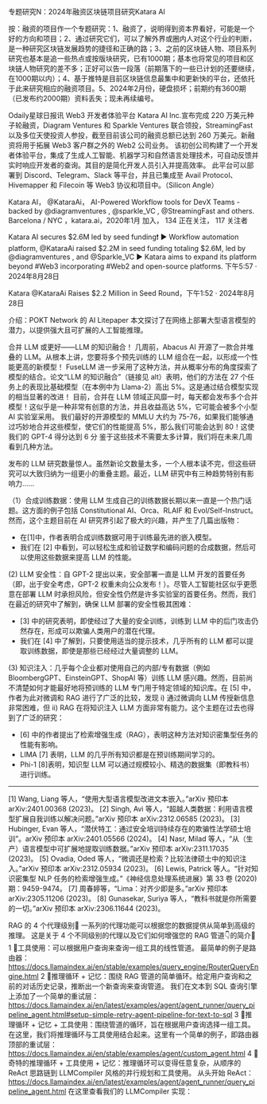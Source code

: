 专题研究N：2024年融资区块链项目研究Katara AI


按：融资的项目作一个专题研究：1、融资了，说明得到资本界看好，可能是一个好的方向和项目；2、通过研究它们，可以了解外界或圈内人对这个行业的判断，是一种研究区块链发展趋势的捷径和正确的路；3、之前的区块链人物、项目系列研究也基本是追一些热点或按版块研究，已有1000期；基本也将常见的项目和区块链人物研究的差不多；正好可以告一段落（前期落下的一些已计划的还要继续，在1000期以内）；4、基于推特是目前区块链信息最集中和更新快的平台，还依托于此来研究相应的融资项目。5、2024年2月份，硬盘损坏；前期约有3600期（已发布约2000期）资料丢失；现未再续编号。

Odaily星球日报讯 Web3 开发者体验平台 Katara AI Inc.宣布完成 220 万美元种子轮融资，Diagram Ventures 和 Sparkle Ventures 联合领投，StreamingFast 以及多位天使投资人参投，截至目前该公司的融资总额已达到 260 万美元。新融资将用于拓展 Web3 客户群之外的 Web2 公司业务。
该初创公司构建了一个开发者体验平台，集成了生成人工智能、机器学习和自然语言处理技术，可自动反馈并实时响应开发者的查询。其目的是简化开发人员引入并提高效率。
此平台可以部署到 Discord、Telegram、Slack 等平台，并且已集成至 Avail Protocol、Hivemapper 和 Filecoin 等 Web3 协议和项目中。（Silicon Angle）

Katara AI，
@KataraAi，
AI-Powered Workflow tools for DevX Teams - backed by 
@diagramventures
, 
@sparkle_VC
, 
@StreamingFast
 and others.
Barcelona / NYC ，katara.ai，2020年1月 加入，
134 正在关注，
117 关注者


Katara AI secures $2.6M led by seed funding❗️
▶️ Workflow automation platform, 
@KataraAi
  raised $2.2M in seed funding totaling $2.6M, led by 
@diagramventures
 , and 
@Sparkle_VC
▶️ Katara aims to expand its platform beyond #Web3 incorporating #Web2 and open-source platforms.
下午5:57 · 2024年8月28日

Katara 
@KataraAi
 Raises $2.2 Million in Seed Round，下午1:52 · 2024年8月28日

介绍：POKT Network 的 AI Litepaper
本文探讨了在网络上部署大型语言模型的潜力，以提供强大且可扩展的人工智能推理。

合并 LLM 或更好——LLM 的知识融合！
几周前，Abacus AI 开源了一款合并堆叠的 LLM。从根本上讲，您要将多个预先训练的 LLM 组合在一起，以形成一个性能更高的新模型！
FuseLLM 进一步采用了这种方法，并从概率分布的角度探索了模型的结合。论文“LLM 的知识融合”（链接见 alt）表明，他们的方法在 27 个任务上的表现比基础模型（在本例中为 Llama-2）高出 5%。这是通过结合模型实现的相当显著的改进！
目前，合并在 LLM 领域正风靡一时，每天都会发布多个合并模型！这似乎是一种非常有创意的方法，并且收益高达 5%，它可能会被多个小型 AI 实验室采用。
我们最好的开源模型的 MMLU 大约为 75-76，如果我们能够通过巧妙地合并这些模型，使它们的性能提高 5%，那么我们可能会达到 80！这使我们的 GPT-4 得分达到 6 分
鉴于这些技术不需要太多计算，我们将在未来几周看到几种方法。

发布的 LLM 研究数量惊人。虽然新论文数量太多，一个人根本读不完，但这些研究可以大致归纳为一组更小的重叠主题。最近，LLM 研究中有三种趋势特别有影响力……

（1）合成训练数据：使用 LLM 生成自己的训练数据长期以来一直是一个热门话题。这方面的例子包括 Constitutional AI、Orca、RLAIF 和 Evol/Self-Instruct。然而，这个主题目前在 AI 研究界引起了极大的兴趣，并产生了几篇出版物：
- 在[1]中，作者表明合成训练数据可用于训练最先进的嵌入模型。
- 我们在 [2] 中看到，可以轻松生成和验证数学和编码问题的合成数据，然后可以使用这些数据来提高 LLM 的性能。

(2) LLM 安全性：自 GPT-2 提出以来，安全部署一直是 LLM 开发的首要任务（即，出于安全考虑，GPT-2 权重未向公众发布！）。尽管人工智能社区似乎更愿意在部署 LLM 时承担风险，但安全性仍然是许多实验室的首要任务。然而，我们在最近的研究中了解到，确保 LLM 部署的安全性极其困难：
- [3] 中的研究表明，即使经过了大量的安全训练，训练到 LLM 中的后门攻击仍然存在，形成可以欺骗人类用户的潜在代理。
- 我们在 [4] 中了解到，只要使用适当的提示技术，几乎所有的 LLM 都可以提取训练数据，即使是那些已经经过大量调整的 LLM。

(3) 知识注入：几乎每个企业都对使用自己的内部/专有数据（例如 BloombergGPT、EinsteinGPT、ShopAI 等）训练 LLM 感兴趣。然而，目前尚不清楚如何才能最好地将预训练的 LLM 专门用于特定领域的知识库。在 [5] 中，作者为此对微调和 RAG 进行了广泛的比较，发现 i) 通过微调向 LLM 传授新信息非常困难，但 ii) RAG 在将知识注入 LLM 方面非常有能力。这个主题在过去也得到了广泛的研究：
- [6] 中的作者提出了检索增强生成（RAG），表明这种方法对知识密集型任务的性能有影响。
- LIMA [7] 表明，LLM 的几乎所有知识都是在预训练期间学习的。
- Phi-1 [8]表明，知识型 LLM 可以通过规模较小、精选的数据集（即教科书）进行训练。

--------
[1] Wang, Liang 等人，“使用大型语言模型改进文本嵌入。”arXiv 预印本 arXiv:2401.00368 (2023)。
[2] Singh, Avi 等人，“超越人类数据：利用语言模型扩展自我训练以解决问题。”arXiv 预印本 arXiv:2312.06585 (2023)。
[3] Hubinger, Evan 等人，“潜伏特工：通过安全培训持续存在的欺骗性法学硕士培训”。arXiv 预印本 arXiv:2401.05566 (2024)。
[4] Nasr, Milad 等人，“从（生产）语言模型中可扩展地提取训练数据。”arXiv 预印本 arXiv:2311.17035 (2023)。
[5] Ovadia, Oded 等人，“微调还是检索？比较法律硕士中的知识注入。”arXiv 预印本 arXiv:2312.05934 (2023)。
[6] Lewis, Patrick 等人。“针对知识密集型 NLP 任务的检索增强生成。”《神经信息处理系统进展》第 33 卷 (2020) 期：9459-9474。
[7] 周春婷等，“Lima：对齐少即是多。”arXiv 预印本 arXiv:2305.11206 (2023)。
[8] Gunasekar, Suriya 等人，“教科书就是你所需要的一切。”arXiv 预印本 arXiv:2306.11644 (2023)。

RAG 的 4 个代理级别🤖
一系列的代理功能可以根据您的数据提供从简单到高级的推理。
这是关于 4 个不同级别的代理以及它们如何增强您的 RAG 管道👇的简介🧵
1 ⃣工具使用：可以根据用户查询来查询一组工具的线性管道。
最简单的例子是路由器： https://docs.llamaindex.ai/en/stable/examples/query_engine/RouterQueryEngine.html
2 ⃣推理循环 + 记忆：围绕 RAG 管道的简单循环。给定用户查询和之前的对话历史记录，推断出一个新查询来查询管道。
我们在文本到 SQL 查询引擎上添加了一个简单的重试层： https://docs.llamaindex.ai/en/latest/examples/agent/agent_runner/query_pipeline_agent.html#setup-simple-retry-agent-pipeline-for-text-to-sql
3 ⃣推理循环 + 记忆 + 工具使用：围绕管道的循环，旨在根据用户查询选择一组工具。
在这里，我们将推理循环与工具使用结合起来。这里有一个简单的例子，即路由器顶部的重试层： https://docs.llamaindex.ai/en/stable/examples/agent/custom_agent.html
4 ⃣奇特的推理循环 + 工具使用 + 记忆：推理循环可以变得任意复杂，从顺序的 ReAct 思路链到 LLMCompiler 风格的并行规划和工具使用。
从头开始 ReAct： https://docs.llamaindex.ai/en/latest/examples/agent/agent_runner/query_pipeline_agent.html
在这里查看我们的 LLMCompiler 实现：
